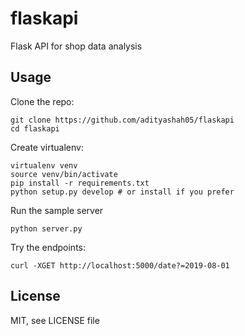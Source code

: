 # flaskapi
Flask API for shop data analysis

Usage
-----

Clone the repo:

    git clone https://github.com/adityashah05/flaskapi
    cd flaskapi

Create virtualenv:

    virtualenv venv
    source venv/bin/activate
    pip install -r requirements.txt
    python setup.py develop # or install if you prefer

Run the sample server

    python server.py

Try the endpoints:

    curl -XGET http://localhost:5000/date?=2019-08-01


License
-------

MIT, see LICENSE file
